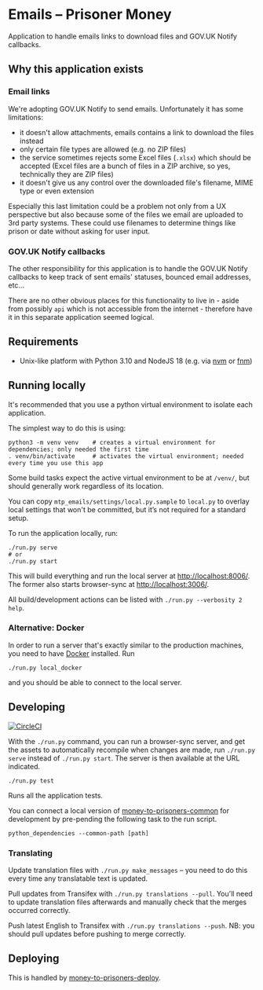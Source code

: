 # Emails – Prisoner Money

Application to handle emails links to download files and GOV.UK Notify callbacks.

## Why this application exists

### Email links
We're adopting GOV.UK Notify to send emails. Unfortunately it has some limitations:
- it doesn't allow attachments, emails contains a link to download the files instead
- only certain file types are allowed (e.g. no ZIP files)
- the service sometimes rejects some Excel files (`.xlsx`) which should be accepted
  (Excel files are a bunch of files in a ZIP archive, so yes, technically they are ZIP files)
- it doesn't give us any control over the downloaded file's filename, MIME type or even extension

Especially this last limitation could be a problem not only from a UX perspective but also because
some of the files we email are uploaded to 3rd party systems. These could use filenames to determine
things like prison or date without asking for user input.

### GOV.UK Notify callbacks
The other responsibility for this application is to handle the GOV.UK Notify callbacks to keep track
of sent emails' statuses, bounced email addresses, etc...

There are no other obvious places for this functionality to live in - aside from possibly `api` which
is not accessible from the internet - therefore have it in this separate application seemed logical.

## Requirements

- Unix-like platform with Python 3.10 and NodeJS 18 (e.g. via [nvm](https://github.com/nvm-sh/nvm#installing-and-updating) or [fnm](https://github.com/Schniz/fnm#installation))

## Running locally

It's recommended that you use a python virtual environment to isolate each application.

The simplest way to do this is using:

```shell
python3 -m venv venv    # creates a virtual environment for dependencies; only needed the first time
. venv/bin/activate     # activates the virtual environment; needed every time you use this app
```

Some build tasks expect the active virtual environment to be at `/venv/`, but should generally work regardless of
its location.

You can copy `mtp_emails/settings/local.py.sample` to `local.py` to overlay local settings that won't be committed,
but it’s not required for a standard setup.

To run the application locally, run:

```shell
./run.py serve
# or
./run.py start
```

This will build everything and run the local server at [http://localhost:8006/](http://localhost:8006/).
The former also starts browser-sync at [http://localhost:3006/](http://localhost:3006/).

All build/development actions can be listed with `./run.py --verbosity 2 help`.

### Alternative: Docker

In order to run a server that's exactly similar to the production machines,
you need to have [Docker](https://www.docker.com/products/developer-tools) installed. Run

```shell
./run.py local_docker
```

and you should be able to connect to the local server.

## Developing

[![CircleCI](https://circleci.com/gh/ministryofjustice/money-to-prisoners-emails.svg?style=svg)](https://circleci.com/gh/ministryofjustice/money-to-prisoners-emails)

With the `./run.py` command, you can run a browser-sync server, and get the assets
to automatically recompile when changes are made, run `./run.py serve` instead of
`./run.py start`. The server is then available at the URL indicated.

```shell
./run.py test
```

Runs all the application tests.

You can connect a local version of [money-to-prisoners-common](https://github.com/ministryofjustice/money-to-prisoners-common/)
for development by pre-pending the following task to the run script.

```shell
python_dependencies --common-path [path]
```

### Translating

Update translation files with `./run.py make_messages` – you need to do this every time any translatable text is updated.

Pull updates from Transifex with `./run.py translations --pull`.
You'll need to update translation files afterwards and manually check that the merges occurred correctly.

Push latest English to Transifex with `./run.py translations --push`.
NB: you should pull updates before pushing to merge correctly.

## Deploying

This is handled by [money-to-prisoners-deploy](https://github.com/ministryofjustice/money-to-prisoners-deploy/).
